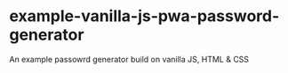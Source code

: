 # example-vanilla-js-pwa-password-generator
An example passowrd generator build on vanilla JS, HTML &amp; CSS
